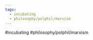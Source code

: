 ```yaml
---
tags:
  - incubating
  - philosophy/polphil/marxism
---
```

#incubating #philosophy/polphil/marxism 

